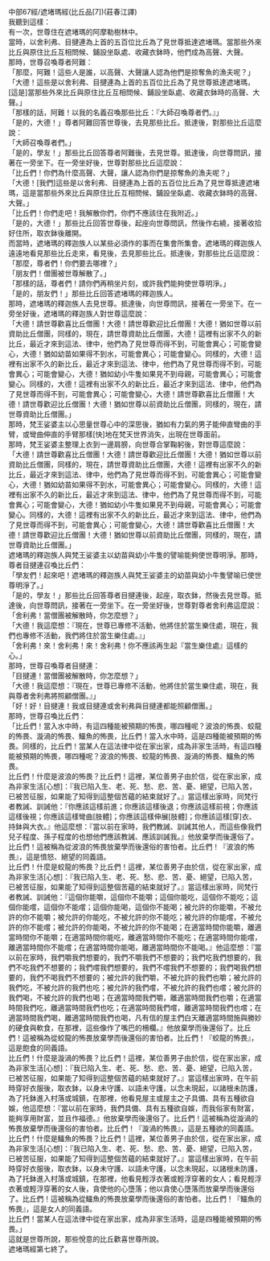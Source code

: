中部67經/遮堵瑪經(比丘品[7])(莊春江譯)  
我聽到這樣：  
有一次，世尊住在遮堵瑪的阿摩勒樹林中。  
當時，以舍利弗、目揵連為上首的五百位比丘為了見世尊抵達遮堵瑪。當那些外來比丘與原住比丘互相問候、鋪設坐臥處、收藏衣鉢時，他們成為高聲、大聲。  
那時，世尊召喚尊者阿難：  
「那麼，阿難！這些人是誰，以高聲、大聲讓人認為他們是掠奪魚的漁夫呢？」  
「大德！這些是以舍利弗、目揵連為上首的五百位比丘為了見世尊抵達遮堵瑪，[這是]當那些外來比丘與原住比丘互相問候、鋪設坐臥處、收藏衣鉢時的高聲、大聲。」  
「那樣的話，阿難！以我的名義召喚那些比丘：『大師召喚尊者們。』」  
「是的，大德！」尊者阿難回答世尊後，去見那些比丘。抵達後，對那些比丘這麼說：  
「大師召喚尊者們。」  
「是的，學友！」那些比丘回答尊者阿難後，去見世尊。抵達後，向世尊問訊，接著在一旁坐下。在一旁坐好後，世尊對那些比丘這麼說：  
「比丘們！你們為什麼高聲、大聲，讓人認為你們是掠奪魚的漁夫呢？」  
「大德！[我們]這些是以舍利弗、目揵連為上首的五百位比丘為了見世尊抵達遮堵瑪，這是當那些外來比丘與原住比丘互相問候、鋪設坐臥處、收藏衣鉢時的高聲、大聲。」  
「比丘們！你們走吧！我解散你們，你們不應該住在我附近。」  
「是的，大德！」那些比丘回答世尊後，起座向世尊問訊，然後作右繞，接著收拾好住所，取衣鉢後離開。  
而當時，遮堵瑪的釋迦族人以某些必須作的事而在集會所集會。遮堵瑪的釋迦族人遠遠地看見那些比丘走來，看見後，去見那些比丘。抵達後，對那些比丘這麼說：  
「那麼，尊者們！你們要去哪裡？」  
「朋友們！僧團被世尊解散了。」  
「那樣的話，尊者們！請你們再稍坐片刻，或許我們能夠使世尊明淨。」  
「是的，朋友們！」那些比丘回答遮堵瑪的釋迦族人。  
那時，遮堵瑪的釋迦族人去見世尊。抵達後，向世尊問訊，接著在一旁坐下。在一旁坐好後，遮堵瑪的釋迦族人對世尊這麼說：  
「大德！請世尊歡喜比丘僧團！大德！請世尊歡迎比丘僧團！大德！猶如世尊以前資助比丘僧團，同樣的，現在，請世尊資助比丘僧團，大德！這裡有出家不久的新比丘，最近才來到這法、律中，他們為了見世尊而得不到，可能會異心；可能會變心，大德！猶如幼苗如果得不到水，可能會異心；可能會變心。同樣的，大德！這裡有出家不久的新比丘，最近才來到這法、律中，他們為了見世尊而得不到，可能會異心；可能會變心，大德！猶如幼小牛隻如果見不到母親，可能會異心；可能會變心。同樣的，大德！這裡有出家不久的新比丘，最近才來到這法、律中，他們為了見世尊而得不到，可能會異心；可能會變心，大德！請世尊歡喜比丘僧團！大德！請世尊歡迎比丘僧團！大德！猶如世尊以前資助比丘僧團，同樣的，現在，請世尊資助比丘僧團。」  
那時，梵王娑婆主以心思量世尊心中的深思後，猶如有力氣的男子能伸直彎曲的手臂，或彎曲伸直的手臂那樣[快]地在梵天世界消失，出現在世尊面前。  
那時，梵王娑婆主整理上衣到一邊肩膀，向世尊合掌鞠躬後，對世尊這麼說：  
「大德！請世尊歡喜比丘僧團！大德！請世尊歡迎比丘僧團！大德！猶如世尊以前資助比丘僧團，同樣的，現在，請世尊資助比丘僧團，大德！這裡有出家不久的新比丘，最近才來到這法、律中，他們為了見世尊而得不到，可能會異心；可能會變心，大德！猶如幼苗如果得不到水，可能會異心；可能會變心。同樣的，大德！這裡有出家不久的新比丘，最近才來到這法、律中，他們為了見世尊而得不到，可能會異心；可能會變心，大德！猶如幼小牛隻如果見不到母親，可能會異心；可能會變心。同樣的，大德！這裡有出家不久的新比丘，最近才來到這法、律中，他們為了見世尊而得不到，可能會異心；可能會變心，大德！請世尊歡喜比丘僧團！大德！請世尊歡迎比丘僧團！大德！猶如世尊以前資助比丘僧團，同樣的，現在，請世尊資助比丘僧團。」  
遮堵瑪的釋迦族人與梵王娑婆主以幼苗與幼小牛隻的譬喻能夠使世尊明淨。那時，尊者目揵連召喚比丘們：  
「學友們！起來吧！遮堵瑪的釋迦族人與梵王娑婆主的幼苗與幼小牛隻譬喻已使世尊明淨了。」  
「是的，學友！」那些比丘回答尊者目揵連後，起座，取衣鉢，然後去見世尊。抵達後，向世尊問訊，接著在一旁坐下。在一旁坐好後，世尊對尊者舍利弗這麼說：  
「舍利弗！當僧團被解散時，你怎麼想？」  
「大德！我這麼想：『現在，世尊已專修不活動，他將住於當生樂住處，現在，我們也專修不活動，我們將住於當生樂住處。』」  
「舍利弗！來！舍利弗！來！舍利弗！你不應該再生起『當生樂住處』這樣的心。」  
那時，世尊召喚尊者目揵連：  
「目揵連！當僧團被解散時，你怎麼想？」  
「大德！我這麼想：『現在，世尊已專修不活動，他將住於當生樂住處，現在，我與尊者舍利弗將照顧僧團。』」  
「好！好！目揵連！我或目揵連或舍利弗與目揵連都能照顧僧團。」  
那時，世尊召喚比丘們：  
「比丘們！當入水中時，有這四種能被預期的怖畏，哪四種呢？波浪的怖畏、蛟龍的怖畏、漩渦的怖畏、鱷魚的怖畏，比丘們！當入水中時，這是四種能被預期的怖畏。同樣的，比丘們！當某人在這法律中從在家出家，成為非家生活時，有這四種能被預期的怖畏，哪四種呢？波浪的怖畏、蛟龍的怖畏、漩渦的怖畏、鱷魚的怖畏。  
比丘們！什麼是波浪的怖畏？比丘們！這裡，某位善男子由於信，從在家出家，成為非家生活[心想]：『我已陷入生、老、死、愁、悲、苦、憂、絕望，已陷入苦，已被苦征服，如果能了知得到這整個苦蘊的結束就好了。』當這樣出家時，同梵行者教誡、訓誡他：『你應該這樣前進；你應該這樣後退；你應該這樣前視；你應該這樣後視；你應該這樣彎曲[肢體]；你應該這樣伸展[肢體]；你應該這樣[穿]衣、持鉢與大衣。』他這麼想：『當以前在家時，我們教誡、訓誡其他人，而這些像我們兒子程度、孫子程度的也想他們應該教誡、應該訓誡我。』他放棄學而後還俗了。比丘們！這被稱為從波浪的怖畏放棄學而後還俗的害怕者。比丘們！『波浪的怖畏』，這是憤怒、絕望的同義語。  
比丘們！什麼是蛟龍的怖畏？比丘們！這裡，某位善男子由於信，從在家出家，成為非家生活[心想]：『我已陷入生、老、死、愁、悲、苦、憂、絕望，已陷入苦，已被苦征服，如果能了知得到這整個苦蘊的結束就好了。』當這樣出家時，同梵行者教誡、訓誡他：『這個你能嚼，這個你不能嚼；這個你能吃，這個你不能吃；這個你能嚐，這個你不能嚐；這個你能喝，這個你不能喝；被允許的你能嚼，不被允許的你不能嚼；被允許的你能吃，不被允許的你不能吃；被允許的你能嚐，不被允許的你不能嚐；被允許的你能喝，不被允許的你不能喝；在適當時間你能嚼，離適當時間你不能嚼；在適當時間你能吃，離適當時間你不能吃；在適當時間你能嚐，離適當時間你不能嚐；在適當時間你能喝，離適當時間你不能喝。』他這麼想：『當以前在家時，我們嚼我們想要的，我們不嚼我們不想要的；我們吃我們想要的，我們不吃我們不想要的；我們嚐我們想要的，我們不嚐我們不想要的；我們喝我們想要的，我們不喝我們不想要的；被允許的我們嚼，不被允許的我們也嚼；被允許的我們吃，不被允許的我們也吃；被允許的我們嚐，不被允許的我們也嚐；被允許的我們喝，不被允許的我們也喝；在適當時間我們嚼，離適當時間我們也嚼；在適當時間我們吃，離適當時間我們也吃；在適當時間我們嚐，離適當時間我們也嚐；在適當時間我們喝，離適當時間我們也喝，凡有信的屋主們白天離適當時間施與勝妙的硬食與軟食，在那裡，這些像作了嘴巴的柵欄。』他放棄學而後還俗了。比丘們！這被稱為從蛟龍的怖畏放棄學而後還俗的害怕者。比丘們！『蛟龍的怖畏』，這是飽食的同義語。  
比丘們！什麼是漩渦的怖畏？比丘們！這裡，某位善男子由於信，從在家出家，成為非家生活[心想]：『我已陷入生、老、死、愁、悲、苦、憂、絕望，已陷入苦，已被苦征服，如果能了知得到這整個苦蘊的結束就好了。』當這樣出家時，在午前時穿好衣服後，取衣鉢，以身未守護、以語未守護，以念未現起，以諸根未防護，為了托鉢進入村落或城鎮，在那裡，他看見屋主或屋主之子具備、具有五種欲自娛，他這麼想：『當以前在家時，我們具備、具有五種欲自娛，而我俗家有財富，能夠享用財富，並且作福德。』他放棄學而後還俗了。比丘們！這被稱為從漩渦的怖畏放棄學而後還俗的害怕者。比丘們！『漩渦的怖畏』，這是五種欲的同義語。  
比丘們！什麼是鱷魚的怖畏？比丘們！這裡，某位善男子由於信，從在家出家，成為非家生活[心想]：『我已陷入生、老、死、愁、悲、苦、憂、絕望，已陷入苦，已被苦征服，如果能了知得到這整個苦蘊的結束就好了。』當這樣出家時，在午前時穿好衣服後，取衣鉢，以身未守護、以語未守護，以念未現起，以諸根未防護，為了托鉢進入村落或城鎮，在那裡，他看見輕浮衣著或輕浮穿著的女人；看見輕浮衣著或輕浮穿著的女人後，貪使他的心墮落；他以貪使心墮落而放棄學而後還俗了。比丘們！這被稱為從鱷魚的怖畏放棄學而後還俗的害怕者。比丘們！『鱷魚的怖畏』，這是女人的同義語。  
比丘們！當某人在這法律中從在家出家，成為非家生活時，這是四種能被預期的怖畏。」  
這就是世尊所說，那些悅意的比丘歡喜世尊所說。  
遮堵瑪經第七終了。  
  
  
